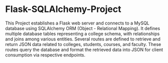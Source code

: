 # Flask-SQLAlchemy-Project
This Project establishes a Flask web server and connects to a MySQL database using SQLAlchemy ORM (Object - Relational Mapping). It defines multiple database tables representing a college schema, with relationships and joins among various entities. Several routes are defined to retrieve and return JSON data related to colleges, students, courses, and faculty. These routes query the database and format the retrieved data into JSON for client consumption via respective endpoints.
